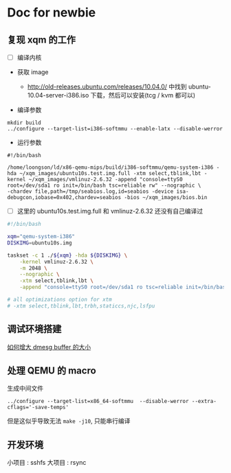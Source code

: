# Doc for newbie

## 复现 xqm 的工作
- [ ] 编译内核

- 获取 image
  - http://old-releases.ubuntu.com/releases/10.04.0/ 中找到 ubuntu-10.04-server-i386.iso 下载，然后可以安装(tcg / kvm 都可以)

- 编译参数
```plain
mkdir build
../configure --target-list=i386-softmmu --enable-latx --disable-werror
```

- 运行参数
```plain
#!/bin/bash

/home/loongson/ld/x86-qemu-mips/build/i386-softmmu/qemu-system-i386 -hda ~/xqm_images/ubuntu10s.test.img.full -xtm select,tblink,lbt -kernel ~/xqm_images/vmlinuz-2.6.32 -append "console=ttyS0 root=/dev/sda1 ro init=/bin/bash tsc=reliable rw" --nographic \
-chardev file,path=/tmp/seabios.log,id=seabios -device isa-debugcon,iobase=0x402,chardev=seabios -bios ~/xqm_images/bios.bin
```
- [ ] 这里的 ubuntu10s.test.img.full 和 vmlinuz-2.6.32 还没有自己编译过


```sh
#!/bin/bash

xqm="qemu-system-i386"
DISKIMG=ubuntu10s.img

taskset -c 1 ./${xqm} -hda ${DISKIMG} \
    -kernel vmlinuz-2.6.32 \
    -m 2048 \
    --nographic \
    -xtm select,tblink,lbt \
    -append "console=ttyS0 root=/dev/sda1 ro tsc=reliable init=/bin/bash rw"

# all optimizations option for xtm
# -xtm select,tblink,lbt,trbh,staticcs,njc,lsfpu
```

## 调试环境搭建
[如何增大 dmesg buffer 的大小](https://unix.stackexchange.com/questions/412182/how-to-increase-dmesg-buffer-size-in-centos-7-2)

## 处理 QEMU 的 macro

生成中间文件 
```plain
../configure --target-list=x86_64-softmmu  --disable-werror --extra-cflags='-save-temps'
```
但是这似乎导致无法 `make -j10`, 只能串行编译

## 开发环境
小项目 : sshfs
大项目 : rsync
